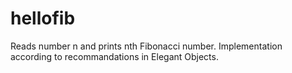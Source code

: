 # hellofib

Reads number n and prints nth Fibonacci number.
Implementation according to recommandations in Elegant Objects.
